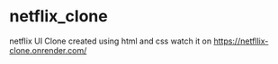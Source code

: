 # netflix_clone
netflix UI Clone created using html and css
watch it on 
https://netfllix-clone.onrender.com/
